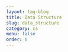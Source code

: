 ```yaml
---
layout: tag-blog
title: Data Structure
slug: data_structure
category: cs
menu: false
order: 0
---  
```

